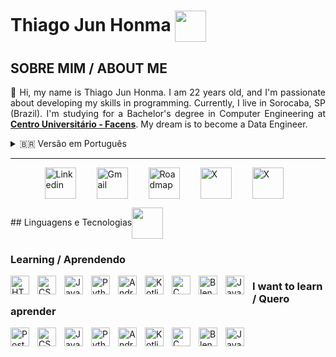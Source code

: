 # Thiago Jun Honma <img src="https://media1.giphy.com/media/v1.Y2lkPTc5MGI3NjExaGJraHVvMGM1bzh4am03NHFocXpkNjd2dThrMTF0NXk4eHpxaTJ0NSZlcD12MV9pbnRlcm5hbF9naWZfYnlfaWQmY3Q9Zw/78XCFBGOlS6keY1Bil/giphy.gif" width="50" height="50" style="vertical-align: middle;"/>

## SOBRE MIM / ABOUT ME
<p style="text-align: justify">
👋 Hi, my name is Thiago Jun Honma. I am 22 years old, and I'm passionate about developing my skills in programming. Currently, I live in Sorocaba, SP (Brazil). I'm studying for a Bachelor's degree in Computer Engineering at <a href="https://facens.br/" target="_blank" style="font-weight: bold">Centro Universitário - Facens</a>. My dream is to become a Data Engineer.
</p>

<details>
  <summary>🇧🇷 Versão em Português</summary>
  <p style="text-align: justify">
  👋 Olá, meu nome é Thiago Jun Honma, tenho 22 anos e sou apaixonado por desenvolver minhas habilidades em programação. Atualmente, moro em Sorocaba - SP. Estou cursando Bacharelado em Engenharia da Computação no <a href="https://facens.br/" target="_blank" style="font-weight: bold">Centro Universitário - Facens</a>. Meu sonho é me tornar um Engenheiro de Dados.
  </p>
</details>

<hr>
<div>
<p style=" display: flex; justify-content: center; align-items: center; gap: 20px;">
<a href="https://www.linkedin.com/in/thiago-h-745106229/" target="_blank">
<img 
    align="left" 
    alt="Linkedin"
    title="Linkedin" 
    width="50px" 
    style="padding-right: 10px;" 
    src="https://cdn.jsdelivr.net/gh/devicons/devicon@latest/icons/linkedin/linkedin-original.svg" 
/>
</a>
<a href="mailto:thiagojunhonma@gmail.com" target="_blank">
<img 
    align="left" 
    alt="Gmail" 
    title="Gmail"
    width="50px" 
    style="padding-right: 10px;" 
    src="https://upload.wikimedia.org/wikipedia/commons/thumb/7/7e/Gmail_icon_%282020%29.svg/768px-Gmail_icon_%282020%29.svg.png?20221017173631" 
/>
</a>
<a href="https://roadmap.sh/u/junhit" target="_blank">
<img 
    align="left" 
    alt="Roadmap" 
    title="Roadmap"
    width="50px" 
    style="padding-right: 10px" 
    src="https://miro.medium.com/v2/resize:fit:560/0*_xnljgRHKGo036r7" 
/>
</a>
<a href="https://x.com/HommaJun" target="_blank">
<img 
    align="left" 
    alt="X"
    title="X" 
    width="50px" 
    style="padding-right: 10px;" 
    src="https://img.freepik.com/vetores-gratis/novo-design-de-icone-x-do-logotipo-do-twitter-em-2023_1017-45418.jpg" 
/>
</a>
<a href="https://stackoverflow.com/users/25957909/junhit?tab=profile" target="_blank">
<img 
    align="left" 
    alt="X"
    title="X" 
    width="50px" 
    style="padding-right: 10px;" 
    src="https://upload.wikimedia.org/wikipedia/commons/thumb/e/ef/Stack_Overflow_icon.svg/2048px-Stack_Overflow_icon.svg.png" 
/>
</a>
</p>
</div>

<div>
##   Linguagens e Tecnologias<img src="https://media0.giphy.com/media/v1.Y2lkPTc5MGI3NjExeDBudTYwNGp1dHFobG5ncXFmd3B4N3c3YXFja3hpcWJ4d291ZTYzZyZlcD12MV9pbnRlcm5hbF9naWZfYnlfaWQmY3Q9Zw/KX5nwoDX97AtPvKBF6/giphy.gif" width="50" height="50" style="vertical-align: middle;"/>
</div>

### Learning / Aprendendo
<img 
    align="left" 
    alt="HTML"
    title="HTML" 
    width="30px" 
    style="padding-right: 10px;" 
    src="https://cdn.jsdelivr.net/gh/devicons/devicon@latest/icons/html5/html5-original.svg" 
/>
<img 
    align="left" 
    alt="CSS" 
    title="CSS"
    width="30px" 
    style="padding-right: 10px;" 
    src="https://cdn.jsdelivr.net/gh/devicons/devicon@latest/icons/css3/css3-original.svg" 
/>
<img 
    align="left" 
    alt="JavaScript" 
    title="JavaScript"
    width="30px" 
    style="padding-right: 10px;" 
    src="https://cdn.jsdelivr.net/gh/devicons/devicon@latest/icons/javascript/javascript-original.svg" 
/>
<img 
    align="left" 
    alt="Python"
    title="Python" 
    width="30px" 
    style="padding-right: 10px;" 
    src="https://cdn.jsdelivr.net/gh/devicons/devicon@latest/icons/python/python-original.svg" 
/>
<img 
    align="left" 
    alt="Android-Studio" 
    title="Android-Studio"
    width="30px" 
    style="padding-right: 10px;" 
    src="https://cdn.jsdelivr.net/gh/devicons/devicon@latest/icons/androidstudio/androidstudio-original.svg" 
/>
<img 
    align="left" 
    alt="Kotlin" 
    title="Kotlin"
    width="30px" 
    style="padding-right: 10px;" 
    src="https://cdn.jsdelivr.net/gh/devicons/devicon@latest/icons/kotlin/kotlin-original.svg" 
/>
<img 
    align="left" 
    alt="C" 
    title="C"
    width="30px" 
    style="padding-right: 10px;" 
    src="https://cdn.jsdelivr.net/gh/devicons/devicon@latest/icons/c/c-original.svg" 
/>
<img 
    align="left" 
    alt="Blender" 
    title="Blender"
    width="30px" 
    style="padding-right: 10px;" 
    src="https://cdn.jsdelivr.net/gh/devicons/devicon@latest/icons/blender/blender-original.svg" 
/>
<img 
    align="left" 
    alt="Java" 
    title="Java"
    width="30px" 
    style="padding-right: 10px;" 
    src="https://cdn.jsdelivr.net/gh/devicons/devicon@latest/icons/java/java-original.svg" 
/>

###  I want to learn / Quero aprender
<img 
    align="left" 
    alt="PostgreSQL"
    title="PostgreSQL" 
    width="30px" 
    style="padding-right: 10px;" 
    src="https://cdn.jsdelivr.net/gh/devicons/devicon@latest/icons/postgresql/postgresql-original.svg" 
/>
<img 
    align="left" 
    alt="CSS" 
    title="CSS"
    width="30px" 
    style="padding-right: 10px;" 
    src="https://cdn.jsdelivr.net/gh/devicons/devicon@latest/icons/css3/css3-original.svg" 
/>
<img 
    align="left" 
    alt="JavaScript" 
    title="JavaScript"
    width="30px" 
    style="padding-right: 10px;" 
    src="https://cdn.jsdelivr.net/gh/devicons/devicon@latest/icons/javascript/javascript-original.svg" 
/>
<img 
    align="left" 
    alt="Python"
    title="Python" 
    width="30px" 
    style="padding-right: 10px;" 
    src="https://cdn.jsdelivr.net/gh/devicons/devicon@latest/icons/python/python-original.svg" 
/>
<img 
    align="left" 
    alt="Android-Studio" 
    title="Android-Studio"
    width="30px" 
    style="padding-right: 10px;" 
    src="https://cdn.jsdelivr.net/gh/devicons/devicon@latest/icons/androidstudio/androidstudio-original.svg" 
/>
<img 
    align="left" 
    alt="Kotlin" 
    title="Kotlin"
    width="30px" 
    style="padding-right: 10px;" 
    src="https://cdn.jsdelivr.net/gh/devicons/devicon@latest/icons/kotlin/kotlin-original.svg" 
/>
<img 
    align="left" 
    alt="C" 
    title="C"
    width="30px" 
    style="padding-right: 10px;" 
    src="https://cdn.jsdelivr.net/gh/devicons/devicon@latest/icons/c/c-original.svg" 
/>
<img 
    align="left" 
    alt="Blender" 
    title="Blender"
    width="30px" 
    style="padding-right: 10px;" 
    src="https://cdn.jsdelivr.net/gh/devicons/devicon@latest/icons/blender/blender-original.svg" 
/>
<img 
    align="left" 
    alt="Java" 
    title="Java"
    width="30px" 
    style="padding-right: 10px;" 
    src="https://cdn.jsdelivr.net/gh/devicons/devicon@latest/icons/java/java-original.svg" 
/>